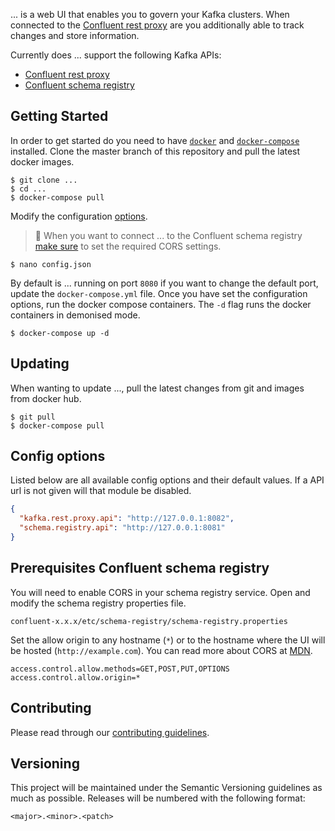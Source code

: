 ... is a web UI that enables you to govern your Kafka clusters. When connected to the [Confluent rest proxy](https://docs.confluent.io/current/kafka-rest/docs/intro.html) are you additionally able to track changes and store information.

Currently does ... support the following Kafka APIs:

- [Confluent rest proxy](https://docs.confluent.io/current/kafka-rest/docs/intro.html)
- [Confluent schema registry](https://docs.confluent.io/current/schema-registry/docs/index.html)

## Getting Started

In order to get started do you need to have [`docker`](https://docs.docker.com/install/) and [`docker-compose`](https://docs.docker.com/compose/install/) installed.
Clone the master branch of this repository and pull the latest docker images.

```
$ git clone ...
$ cd ...
$ docker-compose pull
```

Modify the configuration [options](#config-options).

> 🚧 When you want to connect ... to the Confluent schema registry [make sure](#prerequisites-confluent-schema-registry) to set the required CORS settings.

`$ nano config.json`

By default is ... running on port `8080` if you want to change the default port, update the `docker-compose.yml` file.
Once you have set the configuration options, run the docker compose containers.
The `-d` flag runs the docker containers in demonised mode.

```
$ docker-compose up -d
```

## Updating

When wanting to update ..., pull the latest changes from git and images from docker hub.

```
$ git pull
$ docker-compose pull
```

## Config options

Listed below are all available config options and their default values.
If a API url is not given will that module be disabled.

```json
{
  "kafka.rest.proxy.api": "http://127.0.0.1:8082",
  "schema.registry.api": "http://127.0.0.1:8081"
}
```

## Prerequisites Confluent schema registry

You will need to enable CORS in your schema registry service.
Open and modify the schema registry properties file.

`confluent-x.x.x/etc/schema-registry/schema-registry.properties`

Set the allow origin to any hostname (`*`) or to the hostname where the UI will be hosted (`http://example.com`).
You can read more about CORS at [MDN](https://developer.mozilla.org/en-US/docs/Web/HTTP/CORS).

```
access.control.allow.methods=GET,POST,PUT,OPTIONS
access.control.allow.origin=*
```

## Contributing

Please read through our [contributing guidelines](./CONTRIBUTING.md).

## Versioning

This project will be maintained under the Semantic Versioning guidelines as much as possible. Releases will be numbered
with the following format:

`<major>.<minor>.<patch>`
